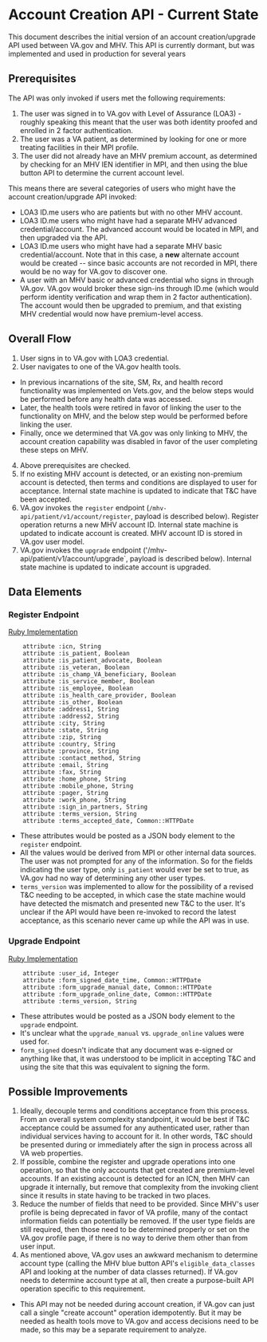 # Account Creation API - Current State

This document describes the initial version of an account creation/upgrade API used between VA.gov and MHV. This API is currently dormant, but was implemented and used in production for several years


## Prerequisites
The API was only invoked if users met the following requirements:
1. The user was signed in to VA.gov with Level of Assurance (LOA3) - roughly speaking this meant that the user was both identity proofed and enrolled in 2 factor authentication.
2. The user was a VA patient, as determined by looking for one or more treating facilities in their MPI profile.
3. The user did not already have an MHV premium account, as determined by checking for an MHV IEN identifier in MPI, and then using the blue button API to determine the current account level. 

This means there are several categories of users who might have the account creation/upgrade API invoked:
* LOA3 ID.me users who are patients but with no other MHV account. 
* LOA3 ID.me users who might have had a separate MHV advanced credential/account. The advanced account would be located in MPI, and then upgraded via the API.
* LOA3 ID.me users who might have had a separate MHV basic credential/account. Note that in this case, a **new** alternate account would be created -- since basic accounts are not recorded in MPI, there would be no way for VA.gov to discover one.
* A user with an MHV basic or advanced credential who signs in through VA.gov. VA.gov would broker these sign-ins through ID.me (which would perform identity verification and wrap them in 2 factor authentication). The account would then be upgraded to premium, and that existing MHV credential would now have premium-level access.

## Overall Flow
1. User signs in to VA.gov with LOA3 credential. 
2. User navigates to one of the VA.gov health tools. 
  * In previous incarnations of the site, SM, Rx, and health record functionality was implemented on Vets.gov, and the below steps would be performed before any health data was accessed. 
  * Later, the health tools were retired in favor of linking the user to the functionality on MHV, and the below step would be performed before linking the user.
  * Finally, once we determined that VA.gov was only linking to MHV, the account creation capability was disabled in favor of the user completing these steps on MHV.  
4. Above prerequisites are checked.
5. If no existing MHV account is detected, or an existing non-premium account is detected, then terms and conditions are displayed to user for acceptance. Internal state machine is updated to indicate that T&C have been accepted.
6. VA.gov invokes the `register` endpoint (`/mhv-api/patient/v1/account/register`, payload is described below). Register operation returns a new MHV account ID. Internal state machine is updated to indicate account is created. MHV account ID is stored in VA.gov user model.
7. VA.gov invokes the `upgrade` endpoint ('/mhv-api/patient/v1/account/upgrade`, payload is described below). Internal state machine is updated to indicate account is upgraded. 

## Data Elements
### Register Endpoint
[Ruby Implementation](https://github.com/department-of-veterans-affairs/vets-api/blob/master/lib/mhv_ac/registration_form.rb#L65)

```
    attribute :icn, String
    attribute :is_patient, Boolean
    attribute :is_patient_advocate, Boolean
    attribute :is_veteran, Boolean
    attribute :is_champ_VA_beneficiary, Boolean
    attribute :is_service_member, Boolean
    attribute :is_employee, Boolean
    attribute :is_health_care_provider, Boolean
    attribute :is_other, Boolean
    attribute :address1, String
    attribute :address2, String
    attribute :city, String
    attribute :state, String
    attribute :zip, String
    attribute :country, String
    attribute :province, String
    attribute :contact_method, String
    attribute :email, String
    attribute :fax, String
    attribute :home_phone, String
    attribute :mobile_phone, String
    attribute :pager, String
    attribute :work_phone, String
    attribute :sign_in_partners, String
    attribute :terms_version, String
    attribute :terms_accepted_date, Common::HTTPDate
```
* These attributes would be posted as a JSON body element to the `register` endpoint.
* All the values would be derived from MPI or other internal data sources. The user was not prompted for any of the information. So for the fields indicating the user type, only `is_patient` would ever be set to true, as VA.gov had no way of determining any other user types.
* `terms_version` was implemented to allow for the possibility of a revised T&C needing to be accepted, in which case the state machine would have detected the mismatch and presented new T&C to the user. It's unclear if the API would have been re-invoked to record the latest acceptance, as this scenario never came up while the API was in use.

### Upgrade Endpoint
[Ruby Implementation](https://github.com/department-of-veterans-affairs/vets-api/blob/master/lib/mhv_ac/upgrade_form.rb#L21)

```
    attribute :user_id, Integer
    attribute :form_signed_date_time, Common::HTTPDate
    attribute :form_upgrade_manual_date, Common::HTTPDate
    attribute :form_upgrade_online_date, Common::HTTPDate
    attribute :terms_version, String
```
* These attributes would be posted as a JSON body element to the `upgrade` endpoint.
* It's unclear what the `upgrade_manual` vs. `upgrade_online` values were used for. 
* `form_signed` doesn't indicate that any document was e-signed or anything like that, it was understood to be implicit in accepting T&C and using the site that this was equivalent to signing the form. 

## Possible Improvements
1. Ideally, decouple terms and conditions acceptance from this process. From an overall system complexity standpoint, it would be best if T&C acceptance could be assumed for any authenticated user, rather than individual services having to account for it. In other words, T&C should be presented during or immediately after the sign in process across all VA web properties. 
2. If possible, combine the register and upgrade operations into one operation, so that the only accounts that get created are premium-level accounts. If an existing account is detected for an ICN, then MHV can upgrade it internally, but remove that complexity from the invoking client since it results in state having to be tracked in two places.
3. Reduce the number of fields that need to be provided. Since MHV's user profile is being deprecated in favor of VA profile, many of the contact information fields can potentially be removed. If the user type fields are still required, then those need to be determined properly or set on the VA.gov profile page, if there is no way to derive them other than from user input.
4. As mentioned above, VA.gov uses an awkward mechanism to determine account type (calling the MHV blue button API's `eligible_data_classes` API and looking at the number of data classes returned). If VA.gov needs to determine account type at all, then create a purpose-built API operation specific to this requirement. 
  * This API may not be needed during account creation, if VA.gov can just call a single "create account" operation idempotently. But it may be needed as health tools move to VA.gov and access decisions need to be made, so this may be a separate requirement to analyze. 

